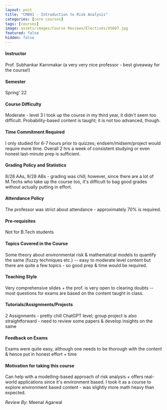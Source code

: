 ```yaml
---
layout: post
title: "CM801 - Introduction to Risk Analysis"
categories: [core courses]
tags: [courses]
image: assets/images/Course Reviews/Electives/US607.jpg
featured: false
hidden: false
---
```


#### Instructor
Prof. Subhankar Karnmakar (a very very nice professor - best giveaway for the course!)

#### Semester
Spring' 22

#### Course Difficulty
Moderate - level 3
I took up the course in my third year, it didn't seem too difficult. Probability-based content is taught; it is not too advanced, though.

#### Time Commitment Required
I only studied for 6-7 hours prior to quizzes; endsem/midsem/project would require more time. Overall 2 hrs a week of consistent studying or even honest last-minute prep is sufficient. 

#### Grading Policy and Statistics
8/28 AAs, 9/28 ABs - grading was chill; however, since there are a lot of M.Techs who take up the course too, it's difficult to bag good grades without actually putting in effort. 

#### Attendance Policy
The professor was strict about attendance - approximately 70% is required.

#### Pre-requisites
Not for B.Tech students 

#### Topics Covered in the Course
Some theory about environmental risk & mathematical models to quantify the same (fuzzy techniques etc.) -- easy to moderate level content but there are quite a few topics - so good prep & time would be required.

#### Teaching Style
Very comprehensive slides + the prof. is very open to clearing doubts -- most questions for exams are based on the content taught in class.

#### Tutorials/Assignments/Projects
2 Assignments - pretty chill ChatGPT level; group project is also straightforward - need to review some papers & develop insights on the same

#### Feedback on Exams
Exams were quite easy, although one needs to be thorough with the content & hence put in honest effort + time

#### Motivation for taking this course
Can help with a modelling-based approach of risk analysis + offers real-world applications since it's environment based. I took it as a course to explore environment based content - was slightly more math heavy than expected. 

*Review By:* Meenal Agarwal